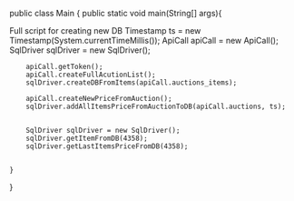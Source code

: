 
public class Main {
public static void main(String[] args){

Full script for creating new DB
Timestamp ts = new Timestamp(System.currentTimeMillis());
ApiCall apiCall = new ApiCall();
SqlDriver sqlDriver = new SqlDriver();

        apiCall.getToken();
        apiCall.createFullAcutionList();
        sqlDriver.createDBFromItems(apiCall.auctions_items);

        apiCall.createNewPriceFromAuction();
        sqlDriver.addAllItemsPriceFromAuctionToDB(apiCall.auctions, ts);
        

        SqlDriver sqlDriver = new SqlDriver();
        sqlDriver.getItemFromDB(4358);
        sqlDriver.getLastItemsPriceFromDB(4358);


    }
}
